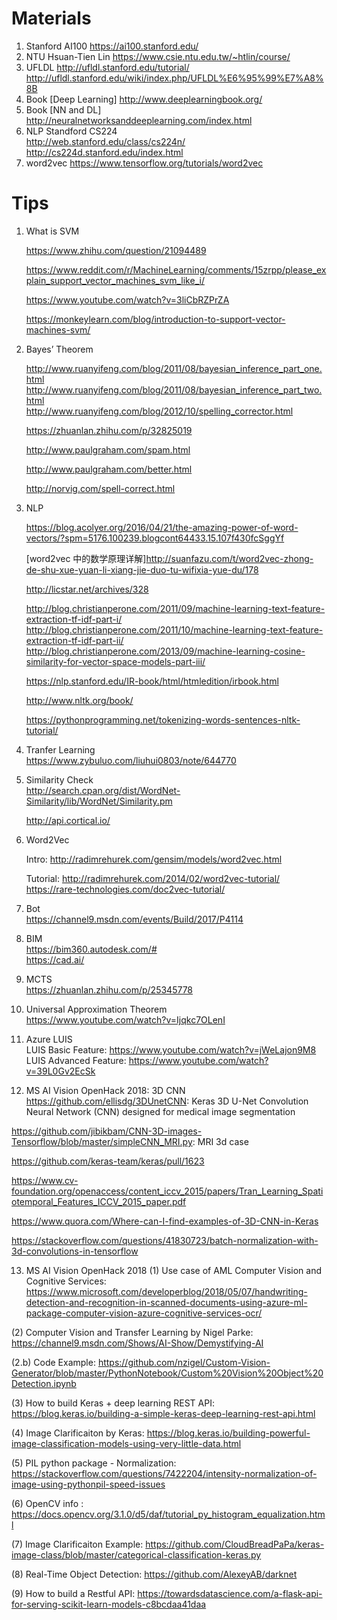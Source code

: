 # Materials
1. Stanford AI100 https://ai100.stanford.edu/
2. NTU Hsuan-Tien Lin https://www.csie.ntu.edu.tw/~htlin/course/  
3. UFLDL http://ufldl.stanford.edu/tutorial/  http://ufldl.stanford.edu/wiki/index.php/UFLDL%E6%95%99%E7%A8%8B
4. Book [Deep Learning] http://www.deeplearningbook.org/
5. Book [NN and DL] http://neuralnetworksanddeeplearning.com/index.html  
6. NLP Standford CS224  
http://web.stanford.edu/class/cs224n/  
http://cs224d.stanford.edu/index.html  
7. word2vec https://www.tensorflow.org/tutorials/word2vec



# Tips
1. What is SVM 
   
   https://www.zhihu.com/question/21094489
   
   https://www.reddit.com/r/MachineLearning/comments/15zrpp/please_explain_support_vector_machines_svm_like_i/
   
   https://www.youtube.com/watch?v=3liCbRZPrZA
   
   https://monkeylearn.com/blog/introduction-to-support-vector-machines-svm/


2. Bayes’ Theorem

   http://www.ruanyifeng.com/blog/2011/08/bayesian_inference_part_one.html   
   http://www.ruanyifeng.com/blog/2011/08/bayesian_inference_part_two.html   
   http://www.ruanyifeng.com/blog/2012/10/spelling_corrector.html
   
   
   https://zhuanlan.zhihu.com/p/32825019
   
   
   http://www.paulgraham.com/spam.html
  
   http://www.paulgraham.com/better.html  
    
   
   http://norvig.com/spell-correct.html
   

3. NLP  

   https://blog.acolyer.org/2016/04/21/the-amazing-power-of-word-vectors/?spm=5176.100239.blogcont64433.15.107f430fcSggYf
   
   [word2vec 中的数学原理详解]http://suanfazu.com/t/word2vec-zhong-de-shu-xue-yuan-li-xiang-jie-duo-tu-wifixia-yue-du/178  
   
   http://licstar.net/archives/328  
   
   http://blog.christianperone.com/2011/09/machine-learning-text-feature-extraction-tf-idf-part-i/
   http://blog.christianperone.com/2011/10/machine-learning-text-feature-extraction-tf-idf-part-ii/
   http://blog.christianperone.com/2013/09/machine-learning-cosine-similarity-for-vector-space-models-part-iii/  
   
   https://nlp.stanford.edu/IR-book/html/htmledition/irbook.html  
   
   http://www.nltk.org/book/  
   
   https://pythonprogramming.net/tokenizing-words-sentences-nltk-tutorial/  
   
   
4. Tranfer Learning  
   https://www.zybuluo.com/liuhui0803/note/644770
   
   
   
5. Similarity Check  
   http://search.cpan.org/dist/WordNet-Similarity/lib/WordNet/Similarity.pm  
   
   http://api.cortical.io/  


6. Word2Vec

    Intro: http://radimrehurek.com/gensim/models/word2vec.html  
	
    Tutorial: http://radimrehurek.com/2014/02/word2vec-tutorial/  
    https://rare-technologies.com/doc2vec-tutorial/  
    
   
7. Bot  
   https://channel9.msdn.com/events/Build/2017/P4114  
   
8. BIM  
   https://bim360.autodesk.com/#  
   https://cad.ai/  
     
9. MCTS  
   https://zhuanlan.zhihu.com/p/25345778  
   
10. Universal Approximation Theorem  
   https://www.youtube.com/watch?v=Ijqkc7OLenI  
   
11. Azure LUIS     
   LUIS Basic Feature: https://www.youtube.com/watch?v=jWeLajon9M8  
   LUIS Advanced Feature: https://www.youtube.com/watch?v=39L0Gv2EcSk  
   
12. MS AI Vision OpenHack 2018: 3D CNN
   https://github.com/ellisdg/3DUnetCNN: Keras 3D U-Net Convolution Neural Network (CNN) designed for medical image segmentation  
   
   https://github.com/jibikbam/CNN-3D-images-Tensorflow/blob/master/simpleCNN_MRI.py: MRI 3d case  

   https://github.com/keras-team/keras/pull/1623  
   
   https://www.cv-foundation.org/openaccess/content_iccv_2015/papers/Tran_Learning_Spatiotemporal_Features_ICCV_2015_paper.pdf  
   
   https://www.quora.com/Where-can-I-find-examples-of-3D-CNN-in-Keras  
   
   https://stackoverflow.com/questions/41830723/batch-normalization-with-3d-convolutions-in-tensorflow     
   
13. MS AI Vision OpenHack 2018
   (1) Use case of AML Computer Vision and Cognitive Services: https://www.microsoft.com/developerblog/2018/05/07/handwriting-detection-and-recognition-in-scanned-documents-using-azure-ml-package-computer-vision-azure-cognitive-services-ocr/  
   
   (2) Computer Vision and Transfer Learning by Nigel Parke: https://channel9.msdn.com/Shows/AI-Show/Demystifying-AI  
   
   (2.b) Code Example: https://github.com/nzigel/Custom-Vision-Generator/blob/master/PythonNotebook/Custom%20Vision%20Object%20Detection.ipynb  
       
   (3) How to build Keras + deep learning REST API: https://blog.keras.io/building-a-simple-keras-deep-learning-rest-api.html  
   
   (4) Image Clarificaiton by Keras: https://blog.keras.io/building-powerful-image-classification-models-using-very-little-data.html  
   
   (5) PIL python package - Normalization: https://stackoverflow.com/questions/7422204/intensity-normalization-of-image-using-pythonpil-speed-issues  
   
   (6) OpenCV info : https://docs.opencv.org/3.1.0/d5/daf/tutorial_py_histogram_equalization.html  
   
   (7) Image Clarificaiton Example: https://github.com/CloudBreadPaPa/keras-image-class/blob/master/categorical-classification-keras.py  
   
   (8) Real-Time Object Detection: https://github.com/AlexeyAB/darknet  
   
   (9) How to build a Restful API: https://towardsdatascience.com/a-flask-api-for-serving-scikit-learn-models-c8bcdaa41daa  
   
